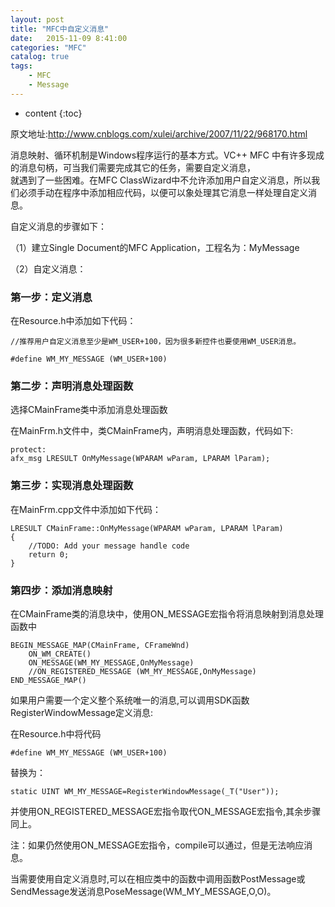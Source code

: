 ```yaml
---
layout: post
title: "MFC中自定义消息"
date:   2015-11-09 8:41:00 
categories: "MFC"
catalog: true
tags: 
    - MFC
	- Message
---
```


* content
{:toc}

原文地址:http://www.cnblogs.com/xulei/archive/2007/11/22/968170.html   

消息映射、循环机制是Windows程序运行的基本方式。VC++ MFC 中有许多现成的消息句柄，可当我们需要完成其它的任务，需要自定义消息，   
就遇到了一些困难。在MFC ClassWizard中不允许添加用户自定义消息，所以我们必须手动在程序中添加相应代码，以便可以象处理其它消息一样处理自定义消息。   

自定义消息的步骤如下：   

（1）建立Single Document的MFC Application，工程名为：MyMessage   

（2）自定义消息：   

### 第一步：定义消息

在Resource.h中添加如下代码：   

	//推荐用户自定义消息至少是WM_USER+100，因为很多新控件也要使用WM_USER消息。

	#define WM_MY_MESSAGE (WM_USER+100)
		
### 第二步：声明消息处理函数

选择CMainFrame类中添加消息处理函数   

在MainFrm.h文件中，类CMainFrame内，声明消息处理函数，代码如下:   

	protect:
	afx_msg LRESULT OnMyMessage(WPARAM wParam, LPARAM lParam); 
		
### 第三步：实现消息处理函数

在MainFrm.cpp文件中添加如下代码：   

	LRESULT CMainFrame::OnMyMessage(WPARAM wParam, LPARAM lParam)
	{
		//TODO: Add your message handle code
		return 0;
	}
		
### 第四步：添加消息映射

在CMainFrame类的消息块中，使用ON_MESSAGE宏指令将消息映射到消息处理函数中   

	BEGIN_MESSAGE_MAP(CMainFrame, CFrameWnd)
		ON_WM_CREATE()
		ON_MESSAGE(WM_MY_MESSAGE,OnMyMessage)
		//ON_REGISTERED_MESSAGE (WM_MY_MESSAGE,OnMyMessage)
	END_MESSAGE_MAP()

如果用户需要一个定义整个系统唯一的消息,可以调用SDK函数RegisterWindowMessage定义消息:   

在Resource.h中将代码   

	#define WM_MY_MESSAGE (WM_USER+100)

替换为：   

	static UINT WM_MY_MESSAGE=RegisterWindowMessage(_T("User"));

并使用ON_REGISTERED_MESSAGE宏指令取代ON_MESSAGE宏指令,其余步骤同上。   

注：如果仍然使用ON_MESSAGE宏指令，compile可以通过，但是无法响应消息。   

当需要使用自定义消息时,可以在相应类中的函数中调用函数PostMessage或SendMessage发送消息PoseMessage(WM_MY_MESSAGE,O,O)。